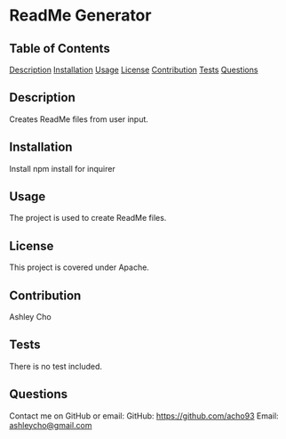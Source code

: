 
# ReadMe Generator

## Table of Contents 
[Description](#description)
[Installation](#installation)
[Usage](#usage)
[License](#license)
[Contribution](#contribution)
[Tests](#test)
[Questions](#question)

## Description
Creates ReadMe files from user input.

## Installation
Install npm install for inquirer

## Usage
The project is used to create ReadMe files.

## License
This project is covered under Apache.

## Contribution
Ashley Cho

## Tests
There is no test included.

## Questions
Contact me on GitHub or email:
GitHub: https://github.com/acho93
Email: ashleycho@gmail.com
